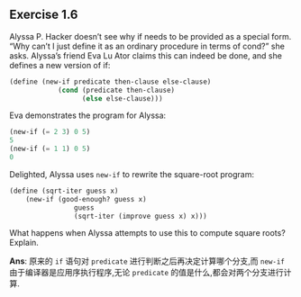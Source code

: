 ## Exercise 1.6

Alyssa P. Hacker doesn’t see why if needs to be provided as a special form. “Why can’t I just define it as an ordinary procedure in terms of cond?” she asks. Alyssa’s friend Eva Lu Ator claims this can indeed be done, and she defines a new version of if:

```scheme
(define (new-if predicate then-clause else-clause)
            (cond (predicate then-clause)
                  (else else-clause)))
```

Eva demonstrates the program for Alyssa:

```scheme
(new-if (= 2 3) 0 5)
5
(new-if (= 1 1) 0 5)
0
```

Delighted, Alyssa uses `new-if` to rewrite the square-root program:

```scheme
(define (sqrt-iter guess x)
    (new-if (good-enough? guess x)
                guess
                (sqrt-iter (improve guess x) x)))
```

What happens when Alyssa attempts to use this to compute
square roots? Explain.

**Ans**: 原来的 `if` 语句对 `predicate` 进行判断之后再决定计算哪个分支,而 `new-if` 由于编译器是应用序执行程序,无论 `predicate` 的值是什么,都会对两个分支进行计算.
